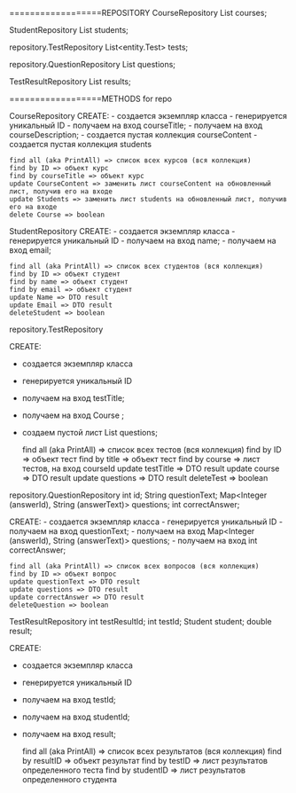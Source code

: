 
==================REPOSITORY
CourseRepository
    List<Corse> courses;

StudentRepository
    List<Student> students;

repository.TestRepository
    List<entity.Test> tests;

repository.QuestionRepository
    List<Question> questions;

TestResultRepository
    List<TestResult> results;


==================METHODS for repo

CourseRepository
    CREATE:
        - создается экземпляр класса
        - генерируется уникальный ID
        - получаем на вход courseTitle;
        - получаем на вход courseDescription;
        - создается пустая коллекция courseContent
        - создается пустая коллекция students

    find all (aka PrintAll) => список всех курсов (вся коллекция)
    find by ID => объект курс
    find by courseTitle => объект курс
    update CourseContent => заменить лист courseContent на обновленный лист, получив его на входе
    update Students => заменить лист students на обновленный лист, получив его на входе
    delete Course => boolean 

StudentRepository
    CREATE:
    - создается экземпляр класса
    - генерируется уникальный ID
    - получаем на вход name;
    - получаем на вход email;

    find all (aka PrintAll) => список всех студентов (вся коллекция)
    find by ID => объект студент
    find by name => объект студент
    find by email => объект студент
    update Name => DTO result
    update Email => DTO result
    deleteStudent => boolean


repository.TestRepository

CREATE:
- создается экземпляр класса
- генерируется уникальный ID
- получаем на вход testTitle;
- получаем на вход Course ;
- создаем пустой лист List<Question> questions;

    find all (aka PrintAll) => список всех тестов (вся коллекция)
    find by ID => объект тест
    find by title => объект тест
    find by course => лист тестов, на вход courseId
    update testTitle => DTO result
    update course => DTO result
    update questions => DTO result
    deleteTest => boolean

repository.QuestionRepository
    int id;
    String questionText;
    Map<Integer (answerId), String (answerText)> questions;
    int correctAnswer;

CREATE:
    - создается экземпляр класса
    - генерируется уникальный ID
    - получаем на вход questionText;
    - получаем на вход Map<Integer (answerId), String (answerText)> questions;
    - получаем на вход int correctAnswer;

    find all (aka PrintAll) => список всех вопросов (вся коллекция)
    find by ID => объект вопрос
    update questionText => DTO result
    update questions => DTO result
    update correctAnswer => DTO result
    deleteQuestion => boolean

TestResultRepository
    int testResultId;
    int testId;
    Student student;
    double result;

CREATE:
- создается экземпляр класса
- генерируется уникальный ID
- получаем на вход testId;
- получаем на вход studentId;
- получаем на вход result;

    find all (aka PrintAll) => список всех результатов (вся коллекция)
    find by resultID => объект результат
    find by testID => лист результатов определенного теста
    find by studentID => лист результатов определенного студента